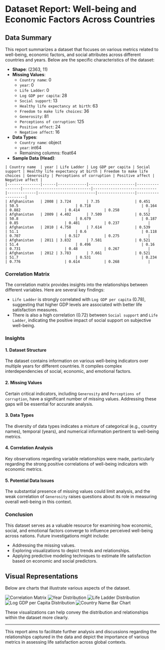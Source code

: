 # Dataset Report: Well-being and Economic Factors Across Countries

## Data Summary
This report summarizes a dataset that focuses on various metrics related to well-being, economic factors, and social attributes across different countries and years. Below are the specific characteristics of the dataset:

- **Shape**: (2363, 11)
- **Missing Values**:
  - `Country name`: 0
  - `year`: 0
  - `Life Ladder`: 0
  - `Log GDP per capita`: 28
  - `Social support`: 13
  - `Healthy life expectancy at birth`: 63
  - `Freedom to make life choices`: 36
  - `Generosity`: 81
  - `Perceptions of corruption`: 125
  - `Positive affect`: 24
  - `Negative affect`: 16
- **Data Types**:
  - `Country name`: object
  - `year`: int64
  - Remaining columns: float64
- **Sample Data (Head)**:
```plaintext
| Country name  | year | Life Ladder | Log GDP per capita | Social support | Healthy life expectancy at birth | Freedom to make life choices | Generosity | Perceptions of corruption | Positive affect | Negative affect |
|---------------|------|-------------|---------------------|-----------------|-------------------------------|-----------------------------|-------------|--------------------------|-----------------|-------------------|
| Afghanistan   | 2008 | 3.724       | 7.35                | 0.451           | 50.5                          | 0.718                       | 0.164       | 0.882                    | 0.414           | 0.258             |
| Afghanistan   | 2009 | 4.402       | 7.509               | 0.552           | 50.8                          | 0.679                       | 0.187       | 0.85                     | 0.481           | 0.237             |
| Afghanistan   | 2010 | 4.758       | 7.614               | 0.539           | 51.1                          | 0.6                         | 0.118       | 0.707                    | 0.517           | 0.275             |
| Afghanistan   | 2011 | 3.832       | 7.581               | 0.521           | 51.4                          | 0.496                       | 0.16        | 0.731                    | 0.48            | 0.267             |
| Afghanistan   | 2012 | 3.783       | 7.661               | 0.521           | 51.7                          | 0.531                       | 0.234       | 0.776                    | 0.614           | 0.268             |
```

### Correlation Matrix
The correlation matrix provides insights into the relationships between different variables. Here are several key findings:

- `Life Ladder` is strongly correlated with `Log GDP per capita` (0.78), suggesting that higher GDP levels are associated with better life satisfaction measures.
- There is also a high correlation (0.72) between `Social support` and `Life Ladder`, indicating the positive impact of social support on subjective well-being.

### Insights
#### 1. Dataset Structure
The dataset contains information on various well-being indicators over multiple years for different countries. It compiles complex interdependencies of social, economic, and emotional factors.

#### 2. Missing Values
Certain critical indicators, including `Generosity` and `Perceptions of corruption`, have a significant number of missing values. Addressing these gaps will be essential for accurate analysis.

#### 3. Data Types
The diversity of data types indicates a mixture of categorical (e.g., country names), temporal (years), and numerical information pertinent to well-being metrics.

#### 4. Correlation Analysis
Key observations regarding variable relationships were made, particularly regarding the strong positive correlations of well-being indicators with economic metrics. 

#### 5. Potential Data Issues
The substantial presence of missing values could limit analysis, and the weak correlation of `Generosity` raises questions about its role in measuring overall well-being in this context.

### Conclusion
This dataset serves as a valuable resource for examining how economic, social, and emotional factors converge to influence perceived well-being across nations. Future investigations might include:
- Addressing the missing values.
- Exploring visualizations to depict trends and relationships.
- Applying predictive modeling techniques to estimate life satisfaction based on economic and social predictors.

## Visual Representations
Below are charts that illustrate various aspects of the dataset.

![Correlation Matrix](correlation_matrix_resized.png)
![Year Distribution](year_distribution_resized.png)
![Life Ladder Distribution](Life_Ladder_distribution_resized.png)
![Log GDP per Capita Distribution](Log_GDP_per_capita_distribution_resized.png)
![Country Name Bar Chart](Country_name_bar_chart_resized.png) 

These visualizations can help convey the distribution and relationships within the dataset more clearly. 

--- 

This report aims to facilitate further analysis and discussions regarding the relationships captured in the data and depict the importance of various metrics in assessing life satisfaction across global contexts.